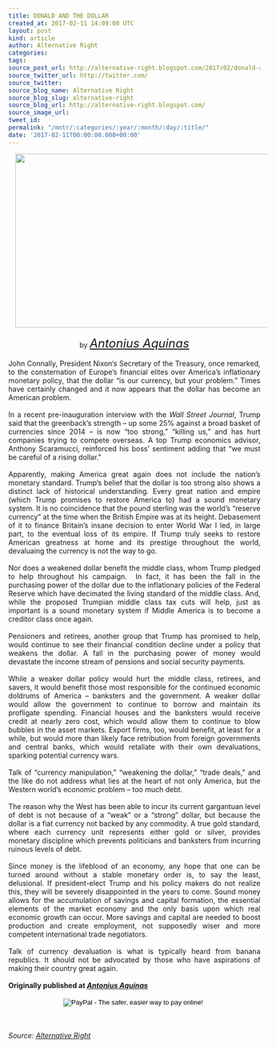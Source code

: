 ```yaml
---
title: DONALD AND THE DOLLAR
created_at: 2017-02-11 14:09:00 UTC
layout: post
kind: article
author: Alternative Right
categories: 
tags: 
source_post_url: http://alternative-right.blogspot.com/2017/02/donald-and-dollar.html
source_twitter_url: http://twitter.com/
source_twitter: 
source_blog_name: Alternative Right
source_blog_slug: alternative-right
source_blog_url: http://alternative-right.blogspot.com/
source_image_url: 
tweet_id: 
permalink: "/mntr/:categories/:year/:month/:day/:title/"
date: '2017-02-11T00:00:00.000+00:00'
---
```

<div dir="ltr" style="text-align: left;" trbidi="on"><div class="separator" style="clear: both; text-align: center;"><a href="https://1.bp.blogspot.com/-B2ZapJz0leA/WJ7fgcZhSKI/AAAAAAAACik/z3x1_tlGUV4PIDbKyOe9VYukqbYhsndDwCLcB/s1600/DonDollar.png" imageanchor="1" style="margin-left: 1em; margin-right: 1em;"><img border="0" height="347" src="https://1.bp.blogspot.com/-B2ZapJz0leA/WJ7fgcZhSKI/AAAAAAAACik/z3x1_tlGUV4PIDbKyOe9VYukqbYhsndDwCLcB/s400/DonDollar.png" width="550" /></a></div><div style="text-align: center;"><br /></div><div style="text-align: center;">by <span style="font-size: x-large;"><i><a href="http://alternative-right.blogspot.com/search/label/Antonius%20Aquinas" target="_blank">Antonius Aquinas</a></i></span></div><div style="text-align: justify;"><br /></div><div style="text-align: justify;">John Connally, President Nixon’s Secretary of the Treasury, once remarked, to the consternation of Europe’s financial elites over America’s inflationary monetary policy, that the dollar “is our currency, but your problem.” Times have certainly changed and it now appears that the dollar has become an American problem.</div><div style="text-align: justify;"><br /></div><div style="text-align: justify;">In a recent pre-inauguration interview with the <i>Wall Street Journal</i>, Trump said that the greenback’s strength – up some 25% against a broad basket of currencies since 2014 – is now “too strong,” “killing us,” and has hurt companies trying to compete overseas. A top Trump economics advisor, Anthony Scaramucci, reinforced his boss’ sentiment adding that “we must be careful of a rising dollar." <br /><br /><a name='more'></a>Apparently, making America great again does not include the nation’s monetary standard. Trump’s belief that the dollar is too strong also shows a distinct lack of historical understanding. Every great nation and empire (which Trump promises to restore America to) had a sound monetary system. It is no coincidence that the pound sterling was the world’s “reserve currency” at the time when the British Empire was at its height. Debasement of it to finance Britain’s insane decision to enter World War I led, in large part, to the eventual loss of its empire. If Trump truly seeks to restore American greatness at home and its prestige throughout the world, devaluaing the currency is not the way to go.</div><div style="text-align: justify;"><br /></div><div style="text-align: justify;">Nor does a weakened dollar benefit the middle class, whom Trump pledged to help throughout his campaign. &nbsp;In fact, it has been the fall in the purchasing power of the dollar due to the inflationary policies of the Federal Reserve which have decimated the living standard of the middle class. And, while the proposed Trumpian middle class tax cuts will help, just as important is a sound monetary system if Middle America is to become a creditor class once again.</div><div style="text-align: justify;"><br /></div><div style="text-align: justify;">Pensioners and retirees, another group that Trump has promised to help, would continue to see their financial condition decline under a policy that weakens the dollar. A fall in the purchasing power of money would devastate the income stream of pensions and social security payments.</div><div style="text-align: justify;"><br /></div><div style="text-align: justify;">While a weaker dollar policy would hurt the middle class, retirees, and savers, it would benefit those most responsible for the continued economic doldrums of America – banksters and the government. A weaker dollar would allow the government to continue to borrow and maintain its profligate spending. Financial houses and the banksters would receive credit at nearly zero cost, which would allow them to continue to blow bubbles in the asset markets. Export firms, too, would benefit, at least for a while, but would more than likely face retribution from foreign governments and central banks, which would retaliate with their own devaluations, sparking potential currency wars.</div><div style="text-align: justify;"><br /></div><div style="text-align: justify;">Talk of “currency manipulation,” “weakening the dollar,” “trade deals,” and the like do not address what lies at the heart of not only America, but the Western world’s economic problem – too much debt.<br /><br />The reason why the West has been able to incur its current gargantuan level of debt is not because of a “weak” or a “strong” dollar, but because the dollar is a fiat currency not backed by any commodity. A true gold standard, where each currency unit represents either gold or silver, provides monetary discipline which prevents politicians and banksters from incurring ruinous levels of debt.</div><div style="text-align: justify;"><br /></div><div style="text-align: justify;">Since money is the lifeblood of an economy, any hope that one can be turned around without a stable monetary order is, to say the least, delusional. If president-elect Trump and his policy makers do not realize this, they will be severely disappointed in the years to come. Sound money allows for the accumulation of savings and capital formation, the essential elements of the market economy and the only basis upon which real economic growth can occur. More savings and capital are needed to boost production and create employment, not supposedly wiser and more competent international trade negotiators.</div><div style="text-align: justify;"><br /></div><div style="text-align: justify;">Talk of currency devaluation is what is typically heard from banana republics. It should not be advocated by those who have aspirations of making their country great again.<br /><br /><b>Originally published at <a href="https://antoniusaquinas.com/" target="_blank"><i>Antonius Aquinas</i></a></b><br /><br /><form action="https://www.paypal.com/cgi-bin/webscr" method="post" style="text-align: justify;" target="_top"><div style="text-align: center;"><i><span style="font-family: inherit;"><span style="color: black; font-family: &quot;arial&quot; , &quot;helvetica&quot; , sans-serif; line-height: normal;"><span style="font-family: inherit;"><input alt="PayPal - The safer, easier way to pay online!" border="0" name="submit" src="https://www.paypalobjects.com/en_US/i/btn/btn_donateCC_LG.gif" type="image" />&nbsp;<img alt="" border="0" height="1" src="https://www.paypalobjects.com/en_US/i/scr/pixel.gif" width="1" /></span></span></span></i></div></form><div style="text-align: center;"><br /></div><br /></div></div><img src="http://feeds.feedburner.com/~r/blogspot/SBfLZ/~4/4WVjTPu8MhM" height="1" width="1" alt=""/><div class="">
    <i>Source: <a href="http://alternative-right.blogspot.com/">Alternative Right</a></i>
</div>
